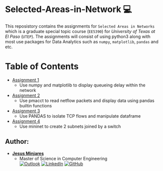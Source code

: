 # Selected-Areas-in-Network :computer:
This reposistory contains the assignments for `Selected Areas in Networks` which is a graduate special topic course (`EE5390`) for *University of Texas at El Paso* (`UTEP`). The assignments will consist of using python3 along with most use packages for Data Analytics such as `numpy`, `matplotlib`, `pandas` and etc.

# Table of Contents
* [Assignment 1](https://github.com/jminjares4/Selected-Areas-in-Networks/tree/main/assignment_1)
  * Use numpy and matplotlib to display queueing delay within the network
* [Assignment 2](https://github.com/jminjares4/Selected-Areas-in-Networks/tree/main/assignment_2)
  * Use pmacct to read netflow packets and display data using pandas builtin functions
* [Assignment 3](https://github.com/jminjares4/Selected-Areas-in-Networks/tree/main/assignment_3)
  * Use PANDAS to isolate TCP flows and manipulate dataframe
* [Assignment 4](https://github.com/jminjares4/Selected-Areas-in-Networks/tree/main/assignment_4)
  * Use mininet to create 2 subnets joined by a switch

## Author:
* [**Jesus Minjares**](https://github.com/jminjares4)<br>
  * Master of Science in Computer Engineering<br>
[![Outlook](https://img.shields.io/badge/Microsoft_Outlook-0078D4?style=for-the-badge&logo=microsoft-outlook&logoColor=white&style=flat)](mailto:jminjares4@miners.utep.edu) 
[![LinkedIn](https://img.shields.io/badge/LinkedIn-0077B5?style=for-the-badge&logo=linkedin&logoColor=white&style=flat)](https://www.linkedin.com/in/jesus-minjares-157a21195/) [![GitHub](https://img.shields.io/badge/GitHub-100000?style=for-the-badge&logo=github&logoColor=white&style=flat)](https://github.com/jminjares4)

